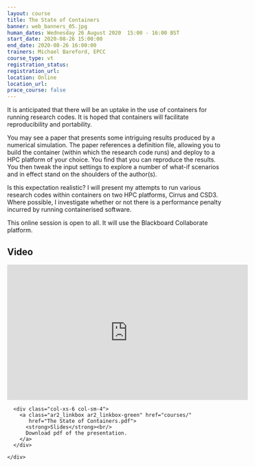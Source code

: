 ```yaml
---
layout: course
title: The State of Containers
banner: web_banners_05.jpg 
human_dates: Wednesday 26 August 2020  15:00 - 16:00 BST
start_date: 2020-08-26 15:00:00
end_date: 2020-08-26 16:00:00
trainers: Michael Bareford, EPCC
course_type: vt
registration_status: 
registration_url: 
location: Online
location_url:
prace_course: false
---
```


It is anticipated that there will be an uptake in the use of containers for running research codes.
It is hoped that containers will facilitate reproducibility and portability.

You may see a paper that presents some intriguing results produced by a numerical simulation.
The paper references a definition file, allowing you to build the container (within which the research code runs) and deploy to a HPC platform of your choice. You find that you can reproduce the results.
You then tweak the input settings to explore a number of what-if scenarios and in effect stand on the shoulders of the author(s).

Is this expectation realistic? I will present my attempts to run various research codes within containers on two HPC platforms, Cirrus and CSD3. Where possible, I investigate whether or not there is a performance penalty incurred by running containerised software. 


This online session is open to all. It will use the Blackboard Collaborate platform.




<section id="service">

<!--
  <div class="row ">	

      <div class="col-xs-6 col-sm-4">
        <a class="ar2_linkbox ar2_linkbox-teal" 
          href="https://eu.bbcollab.com/guest/4d996f140db44a27a7c71101acb0d04e">
          <strong>Join Session</strong><br/>
          Join this online session in your browser
        </a>
      </div>

      <div class="col-xs-6 col-sm-4">
        <a class="ar2_linkbox ar2_linkbox-green" href="courses/"
           href="myevents.ics">
          <strong>Add to Calendar</strong><br/>
          Download ICS file to add this event to your calendar complete with join link
        </a>
      </div>

											
    </div>


-->


<h2><a name="video">Video</a></h2>

<div>

<iframe title="Video"  width="560" height="315" src="https://www.youtube.com/embed/umieTlKWBIM" frameborder="0" allow="accelerometer; autoplay; encrypted-media; gyroscope; picture-in-picture" allowfullscreen></iframe>

</div>





<section id="service">
  <div class="container">
    <div class="row ">	

<!--

      <div class="col-xs-6 col-sm-4">
        <a class="ar2_linkbox ar2_linkbox-teal" href="  ">
          <strong>Transcript</strong><br/>
          Download a transcript of the video audio
        </a>
      </div>

-->

      <div class="col-xs-6 col-sm-4">
        <a class="ar2_linkbox ar2_linkbox-green" href="courses/"
           href="The State of Containers.pdf">
          <strong>Slides</strong><br/>
          Download pdf of the presentation.
        </a>
      </div>
										
    </div>
  </div>
</section>

